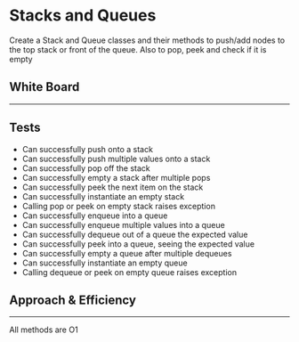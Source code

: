 # Stacks and Queues

Create a Stack and Queue classes and their methods to push/add nodes to the top stack or front of the queue. Also to pop, peek and check if it is empty

## White Board
---




## Tests
- Can successfully push onto a stack
- Can successfully push multiple values onto a stack
- Can successfully pop off the stack
- Can successfully empty a stack after multiple pops
- Can successfully peek the next item on the stack
- Can successfully instantiate an empty stack
- Calling pop or peek on empty stack raises exception
- Can successfully enqueue into a queue
- Can successfully enqueue multiple values into a queue
- Can successfully dequeue out of a queue the expected value
- Can successfully peek into a queue, seeing the expected value
- Can successfully empty a queue after multiple dequeues
- Can successfully instantiate an empty queue
- Calling dequeue or peek on empty queue raises exception

## Approach & Efficiency
---
All methods are O1